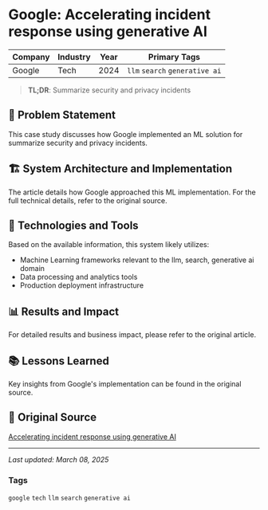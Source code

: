 # Google: Accelerating incident response using generative AI

| Company | Industry | Year | Primary Tags | 
|---------|----------|------|--------------|
| Google | Tech | 2024 | `llm` `search` `generative ai` |

> **TL;DR**: Summarize security and privacy incidents

## 📝 Problem Statement

This case study discusses how Google implemented an ML solution for summarize security and privacy incidents.

## 🏗️ System Architecture and Implementation

The article details how Google approached this ML implementation. For the full technical details, refer to the original source.

## 🔧 Technologies and Tools

Based on the available information, this system likely utilizes:

- Machine Learning frameworks relevant to the llm, search, generative ai domain
- Data processing and analytics tools
- Production deployment infrastructure

## 📊 Results and Impact

For detailed results and business impact, please refer to the original article.

## 📚 Lessons Learned

Key insights from Google's implementation can be found in the original source.

## 🔗 Original Source

[Accelerating incident response using generative AI](https://security.googleblog.com/2024/04/accelerating-incident-response-using.html)

---

*Last updated: March 08, 2025*

### Tags

`google` `tech` `llm` `search` `generative ai`

